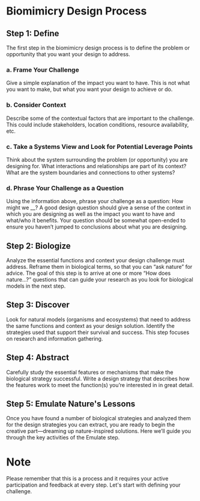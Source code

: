 # Biomimicry Design Process

## Step 1: Define

The first step in the biomimicry design process is to define the problem or opportunity that you want your design to address.

### a. Frame Your Challenge

Give a simple explanation of the impact you want to have. This is not what you want to make, but what you want your design to achieve or do.

### b. Consider Context

Describe some of the contextual factors that are important to the challenge. This could include stakeholders, location conditions, resource availability, etc.

### c. Take a Systems View and Look for Potential Leverage Points

Think about the system surrounding the problem (or opportunity) you are designing for. What interactions and relationships are part of its context? What are the system boundaries and connections to other systems?

### d. Phrase Your Challenge as a Question

Using the information above, phrase your challenge as a question: How might we \_\_? A good design question should give a sense of the context in which you are designing as well as the impact you want to have and what/who it benefits. Your question should be somewhat open-ended to ensure you haven’t jumped to conclusions about what you are designing.

## Step 2: Biologize

Analyze the essential functions and context your design challenge must address. Reframe them in biological terms, so that you can “ask nature” for advice. The goal of this step is to arrive at one or more “How does nature…?” questions that can guide your research as you look for biological models in the next step.

## Step 3: Discover

Look for natural models (organisms and ecosystems) that need to address the same functions and context as your design solution. Identify the strategies used that support their survival and success. This step focuses on research and information gathering.

## Step 4: Abstract

Carefully study the essential features or mechanisms that make the biological strategy successful. Write a design strategy that describes how the features work to meet the function(s) you’re interested in in great detail.

## Step 5: Emulate Nature's Lessons

Once you have found a number of biological strategies and analyzed them for the design strategies you can extract, you are ready to begin the creative part—dreaming up nature-inspired solutions. Here we’ll guide you through the key activities of the Emulate step.

# Note

Please remember that this is a process and it requires your active participation and feedback at every step. Let's start with defining your challenge.
